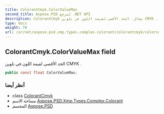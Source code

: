```yaml
---
title: ColorantCmyk.ColorValueMax
second_title: Aspose.PSD لمرجع .NET API
description: ColorantCmyk مجال. الحد الأقصى لقيمة اللون في تلوين CMYK .
type: docs
weight: 70
url: /ar/net/aspose.psd.xmp.types.complex.colorant/colorantcmyk/colorvaluemax/
---
```

## ColorantCmyk.ColorValueMax field

الحد الأقصى لقيمة اللون في تلوين CMYK .

```csharp
public const float ColorValueMax;
```

### أنظر أيضا

* class [ColorantCmyk](../)
* مساحة الاسم [Aspose.PSD.Xmp.Types.Complex.Colorant](../../colorantcmyk/)
* المجسم [Aspose.PSD](../../../)


